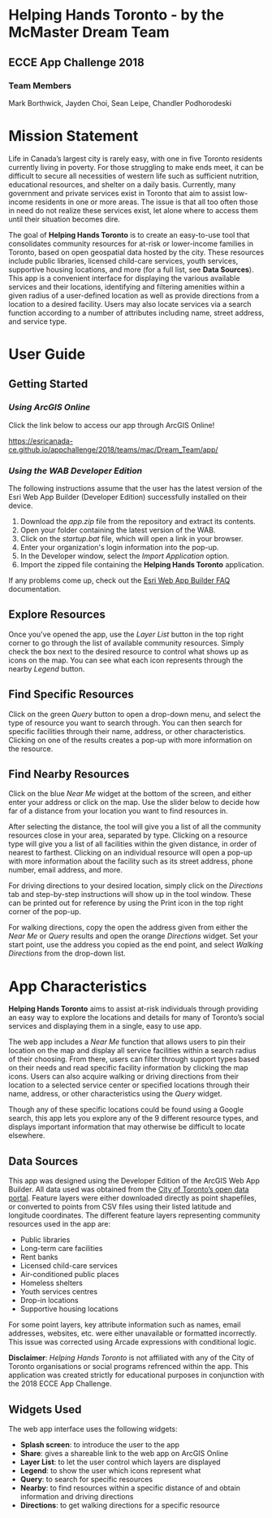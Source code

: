 # Helping Hands Toronto - by the McMaster Dream Team

## ECCE App Challenge 2018

### Team Members
Mark Borthwick, Jayden Choi, Sean Leipe, Chandler Podhorodeski

# Mission Statement

Life in Canada’s largest city is rarely easy, with one in five Toronto residents currently living in poverty. For those struggling to make ends meet, it can be difficult to secure all necessities of western life such as sufficient nutrition, educational resources, and shelter on a daily basis. Currently, many government and private services exist in Toronto that aim to assist low-income residents in one or more areas. The issue is that all too often those in need do not realize these services exist, let alone where to access them until their situation becomes dire.

The goal of **Helping Hands Toronto** is to create an easy-to-use tool that consolidates community resources for at-risk or lower-income families in Toronto, based on open geospatial data hosted by the city. These resources include public libraries, licensed child-care services, youth services, supportive housing locations, and more (for a full list, see **Data Sources**). This app is a convenient interface for displaying the various available services and their locations, identifying and filtering amenities within a given radius of a user-defined location as well as provide directions from a location to a desired facility. Users may also locate services via a search function according to a number of attributes including name, street address, and service type.

# User Guide

## Getting Started

### *Using ArcGIS Online*
Click the link below to access our app through ArcGIS Online!

https://esricanada-ce.github.io/appchallenge/2018/teams/mac/Dream_Team/app/

### *Using the WAB Developer Edition*
The following instructions assume that the user has the latest version of the Esri Web App Builder (Developer Edition) successfully installed on their device.

1. Download the *app.zip* file from the repository and extract its contents.
2. Open your folder containing the latest version of the WAB.
3. Click on the *startup.bat* file, which will open a link in your browser.
4. Enter your organization's login information into the pop-up.
5. In the Developer window, select the *Import Application* option.
6. Import the zipped file containing the **Helping Hands Toronto** application.

If any problems come up, check out the [Esri Web App Builder FAQ](https://developers.arcgis.com/web-appbuilder/guide/faqs.htm) documentation.

## Explore Resources
Once you've opened the app, use the *Layer List* button in the top right corner to go through the list of available community resources. Simply check the box next to the desired resource to control what shows up as icons on the map. You can see what each icon represents through the nearby *Legend* button.

## Find Specific Resources
Click on the green *Query* button to open a drop-down menu, and select the type of resource you want to search through. You can then search for specific facilities through their name, address, or other characteristics. Clicking on one of the results creates a pop-up with more information on the resource.

## Find Nearby Resources
Click on the blue *Near Me* widget at the bottom of the screen, and either enter your address or click on the map. Use the slider below to decide how far of a distance from your location you want to find resources in.

After selecting the distance, the tool will give you a list of all the community resources close in your area, separated by type. Clicking on a resource type will give you a list of all facilities within the given distance, in order of nearest to farthest. Clicking on an individual resource will open a pop-up with more information about the facility such as its street address, phone number, email address, and more.

For driving directions to your desired location, simply click on the *Directions* tab and step-by-step instructions will show up in the tool window. These can be printed out for reference by using the Print icon in the top right corner of the pop-up.

For walking directions, copy the open the address given from either the *Near Me* or *Query* results and open the orange *Directions* widget. Set your start point, use the address you copied as the end point, and select *Walking Directions* from the drop-down list.

# App Characteristics

**Helping Hands Toronto** aims to assist at-risk individuals through providing an easy way to explore the locations and details for many of Toronto’s social services and displaying them in a single, easy to use app.

The web app includes a *Near Me* function that allows users to pin their location on the map and display all service facilities within a search radius of their choosing. From there, users can filter through support types based on their needs and read specific facility information by clicking the map icons. Users can also acquire walking or driving directions from their location to a selected service center or specified locations through their name, address, or other characteristics using the *Query* widget.

Though any of these specific locations could be found using a Google search, this app lets you explore any of the 9 different resource types, and displays important information that may otherwise be difficult to locate elsewhere.

## Data Sources

This app was designed using the Developer Edition of the ArcGIS Web App Builder.  All data used was obtained from the [City of Toronto’s open data portal](https://www.toronto.ca/city-government/data-research-maps/open-data/). Feature layers were either downloaded directly as point shapefiles, or converted to points from CSV files using their listed latitude and longitude coordinates. The different feature layers representing community resources used in the app are:

* Public libraries
* Long-term care facilities
* Rent banks
* Licensed child-care services
* Air-conditioned public places
* Homeless shelters
* Youth services centres
* Drop-in locations
* Supportive housing locations

For some point layers, key attribute information such as names, email addresses, websites, etc. were either unavailable or formatted incorrectly. This issue was corrected using Arcade expressions with conditional logic.

**Disclaimer**: *Helping Hands Toronto* is not affiliated with any of the City of Toronto organisations or social programs refrenced within the app. This application was created strictly for educational purposes in conjunction with the 2018 ECCE App Challenge. 

## Widgets Used

The web app interface uses the following widgets:

* **Splash screen**: to introduce the user to the app
* **Share**: gives a shareable link to the web app on ArcGIS Online
* **Layer List**: to let the user control which layers are displayed 
* **Legend**: to show the user which icons represent what
* **Query**: to search for specific resources
* **Nearby**: to find resources within a specific distance of and obtain information and driving directions
* **Directions**: to get walking directions for a specific resource
